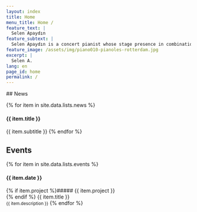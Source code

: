 ```yaml
---
layout: index
title: Home
menu_title: Home /
feature_text: |
  Selen Apaydın
feature_subtext: |
  Selen Apaydın is a concert pianist whose stage presence in combination with her mastery of the keyboard and sensitivity expressed through the manipulation of sound made her name recognized. 
feature_image: /assets/img/piano010-pianoles-rotterdam.jpg
excerpt: |
  Selen A.
lang: en
page_id: home
permalink: /
---
```


<h1 style='display: none;'>Home | Selen Apaydın</h1>
## News

  {% for item in site.data.lists.news %}
#### {{ item.title }}
{{ item.subtitle }}
  {% endfor %}

## Events

  {% for item in site.data.lists.events %}
#### {{ item.date }}
{% if item.project %}##### {{ item.project }} <br>{% endif %}
{{ item.title }} <br>
<small>{{ item.description }}</small>
  {% endfor %}
